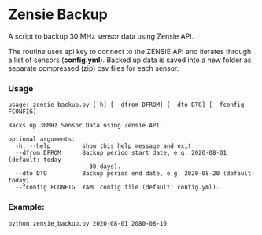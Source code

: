 # Zensie Backup

A script to backup 30 MHz sensor data using Zensie API.

The routine uses api key to connect to the ZENSIE API and iterates through a list of sensors (**config.yml**). Backed up data is saved into a new folder as separate compressed (zip) csv files for each sensor.

### Usage

    usage: zensie_backup.py [-h] [--dfrom DFROM] [--dto DTO] [--fconfig FCONFIG]

    Backs up 30MHz Sensor Data using Zensie API.

    optional arguments:
      -h, --help         show this help message and exit
      --dfrom DFROM      Backup period start date, e.g. 2020-08-01 (default: today
                         - 30 days).
      --dto DTO          Backup period end date, e.g. 2020-08-20 (default: today).
      --fconfig FCONFIG  YAML config file (default: config.yml).

### Example:

    python zensie_backup.py 2020-08-01 2080-08-10
